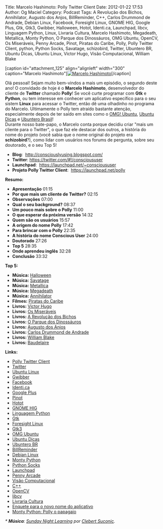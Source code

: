 Title: Marcelo Hashimoto: Polly Twitter Client
Date: 2012-01-22 17:53
Author: Og Maciel
Category: Podcast
Tags: A Revolução dos Bichos, Annihilator, Augusto dos Anjos, BillReminder, C++, Carlos Drummond de Andrade, Debian Linux, Facebook, Foresight Linux, GNOME HIG, Google Plus, Gtk, Gtk3, Gwibber, Halloween, Hotot, Identi.ca, Launchpad, libcv, Linguagem Python, Linux, Livraria Cultura, Marcelo Hashimoto, Megadeath, Metallica, Monty Python, O Parque dos Dinossáuros, OMG Ubuntu, OpenCV, Os Miseráveis, Penny Arcade, Pinot, Piratas do Caribe, Polly, Polly Twitter Client, python, Python Socks, Savatage, schizobird, Twitter, Ubuntero BR, Ubuntu Dicas, Ubuntu Linux, Victor Hugo, Visão Computacional, William Blake


[caption id="attachment\_125" align="alignleft" width="300"
caption="Marcelo Hashimoto"][![Marcelo
Hashimoto](http://www.castalio.info/wp-content/uploads/2012/01/marcelohashimoto-300x300.jpg "Marcelo Hashimoto")](http://www.castalio.info/wp-content/uploads/2012/01/marcelohashimoto.jpg)[/caption]

Olá pessoal! Sejam muito bem-vindos a mais um episódio, o segundo deste
ano! O convidado de hoje é o **Marcelo Hashimoto**, desenvolvedor do
cliente de **Twitter** chamado **Polly**! Se você curte programar com
**Gtk** e **Python**, ou tem interesse em conhecer um aplicativo
específico para o seu sistem **Linux** para acessar o Twitter, então dê
uma olhadinho no programa do Marcelo. Ultimamente o Polly tem atraído
bastante atenção, especialmente depois de ter saído em sites como o
[OMG!
Ubuntu](http://www.omgubuntu.co.uk/ "http://www.omgubuntu.co.uk/"),
[Ubuntu
Dicas](http://www.ubuntudicas.com.br/blog/ "http://www.ubuntudicas.com.br/blog/")
e [Ubuntero
Brasil](http://www.ubuntero.com.br/ "http://www.ubuntero.com.br/")!  
Durante nosso bate-papo, o Marcelo conta porque decidiu criar "mais um
cliente para o Twitter", o que faz ele destacar dos outros, a história
do nome do projeto (você sabia que o nome original do projeto era
**schizobird**?), como lidar com usuários nos forums de pergunta, sobre
seu doutorado, e o seu Top 5!

-   **Blog**:  <http://consciouslyusing.blogspot.com/>
-   **Twitter**: <https://twitter.com/#!/conscioususer>
-   **Launchpad**:  <https://launchpad.net/~conscioususer>
-   **Projeto Polly Twitter Client**:  <https://launchpad.net/polly>

**Resumo:**

-   **Apresentação** 01:15
-   **Por que mais um cliente de Twitter?** 02:15
-   **Observações** 07:00
-   **Qual o seu background?** 08:37
-   **Um pouco mais sobre o Polly** 11:00
-   **O que esperar da próxima versão** 14:32
-   **Quem são os usuários** 15:57
-   **A origem do nome Polly** 17:42
-   **Para brincar com o Polly** 22:35
-   **A história do nome Conscious User** 24:00
-   **Doutorado** 27:26
-   **Top 5** 28:35
-   **Onde aprendeu inglês** 32:28
-   **Conclusão** 33:32

**Top 5:**

-   **Música:** [Halloween](http://www.last.fm/search?q=Halloween)
-   **Música:** [Savatage](http://www.last.fm/search?q=Savatage)
-   **Música:** [Metallica](http://www.last.fm/search?q=Metallica)
-   **Música:** [Megadeath](http://www.last.fm/search?q=Megadeath)
-   **Música:** [Annihilator](http://www.last.fm/search?q=Annihilator)
-   **Filmes:** [Piratas do
    Caribe](http://www.imdb.com/find?s=all&q=Piratas+do+Caribe)
-   **Livros:** [Victor
    Hugo](http://www.amazon.com/s/ref=nb_sb_noss?url=search-alias%3Dstripbooks&field-keywords=Victor+Hugo)
-   **Livros:** [Os
    Miseráveis](http://www.amazon.com/s/ref=nb_sb_noss?url=search-alias%3Dstripbooks&field-keywords=Os+Miseráveis)
-   **Livros:** [A Revolução dos
    Bichos](http://www.amazon.com/s/ref=nb_sb_noss?url=search-alias%3Dstripbooks&field-keywords=A+Revolução+dos+Bichos)
-   **Livros:** [O Parque dos
    Dinossáuros](http://www.amazon.com/s/ref=nb_sb_noss?url=search-alias%3Dstripbooks&field-keywords=O+Parque+dos+Dinossáuros)
-   **Livros:** [Augusto dos
    Anjos](http://www.amazon.com/s/ref=nb_sb_noss?url=search-alias%3Dstripbooks&field-keywords=Augusto+dos+Anjos)
-   **Livros:** [Carlos Drummond de
    Andrade](http://www.amazon.com/s/ref=nb_sb_noss?url=search-alias%3Dstripbooks&field-keywords=Carlos+Drummond+de+Andrade)
-   **Livros:** [William
    Blake](http://www.amazon.com/s/ref=nb_sb_noss?url=search-alias%3Dstripbooks&field-keywords=William+Blake)
-   **Livros:**
    [Baudelaire](http://www.amazon.com/s/ref=nb_sb_noss?url=search-alias%3Dstripbooks&field-keywords=Baudelaire)

**Links:**

-   [Polly Twitter
    Client](https://duckduckgo.com/?q=Polly+Twitter+Client)
-   [Twitter](https://duckduckgo.com/?q=Twitter)
-   [Ubuntu Linux](https://duckduckgo.com/?q=Ubuntu+Linux)
-   [Gwibber](https://duckduckgo.com/?q=Gwibber)
-   [Facebook](https://duckduckgo.com/?q=Facebook)
-   [Identi.ca](https://duckduckgo.com/?q=Identi.ca)
-   [Google Plus](https://duckduckgo.com/?q=Google+Plus)
-   [Pinot](https://duckduckgo.com/?q=Pinot)
-   [Hotot](https://duckduckgo.com/?q=Hotot)
-   [GNOME HIG](https://duckduckgo.com/?q=GNOME+HIG)
-   [Linguagem Python](https://duckduckgo.com/?q=Linguagem+Python)
-   [Gtk](https://duckduckgo.com/?q=Gtk)
-   [Foresight Linux](https://duckduckgo.com/?q=Foresight+Linux)
-   [Gtk3](https://duckduckgo.com/?q=Gtk3)
-   [OMG Ubuntu](https://duckduckgo.com/?q=OMG+Ubuntu)
-   [Ubuntu Dicas](https://duckduckgo.com/?q=Ubuntu+Dicas)
-   [Ubuntero BR](https://duckduckgo.com/?q=Ubuntero+BR)
-   [BillReminder](https://duckduckgo.com/?q=BillReminder)
-   [Debian Linux](https://duckduckgo.com/?q=Debian+Linux)
-   [Monty Python](https://duckduckgo.com/?q=Monty+Python)
-   [Python Socks](https://duckduckgo.com/?q=Python+Socks)
-   [Launchpad](https://duckduckgo.com/?q=Launchpad)
-   [Penny Arcade](https://duckduckgo.com/?q=Penny+Arcade)
-   [Visão Computacional](https://duckduckgo.com/?q=Visão+Computacional)
-   [C++](https://duckduckgo.com/?q=C++)
-   [OpenCV](https://duckduckgo.com/?q=OpenCV)
-   [libcv](https://duckduckgo.com/?q=libcv)
-   [Livraria Cultura](https://duckduckgo.com/?q=Livraria+Cultura)
-   [Enquete para o novo nome do
    aplicativo](http://www.omgubuntu.co.uk/2011/07/scizobird-seeking/ "http://www.omgubuntu.co.uk/2011/07/scizobird-seeking/")
-   [Monty Python: Polly o
    papagaio](http://www.myspace.com/video/vid/1390811 "http://www.myspace.com/video/vid/1390811")

*\* **Música**: [Sunday Night
Learning](http://soundcloud.com/clebertsuconic/sunday-night-lerning "http://soundcloud.com/clebertsuconic/sunday-night-lerning")
por [Clebert
Suconic](http://soundcloud.com/clebertsuconic "http://soundcloud.com/clebertsuconic").*

